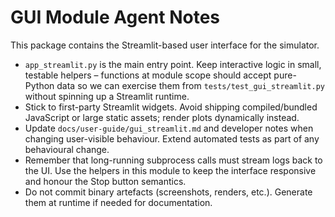 # GUI Module Agent Notes

This package contains the Streamlit-based user interface for the simulator.

- `app_streamlit.py` is the main entry point. Keep interactive logic in small,
  testable helpers – functions at module scope should accept pure-Python data
  so we can exercise them from `tests/test_gui_streamlit.py` without spinning up
  a Streamlit runtime.
- Stick to first-party Streamlit widgets. Avoid shipping compiled/bundled
  JavaScript or large static assets; render plots dynamically instead.
- Update `docs/user-guide/gui_streamlit.md` and developer notes when changing
  user-visible behaviour. Extend automated tests as part of any behavioural
  change.
- Remember that long-running subprocess calls must stream logs back to the UI.
  Use the helpers in this module to keep the interface responsive and honour
  the Stop button semantics.
- Do not commit binary artefacts (screenshots, renders, etc.). Generate them at
  runtime if needed for documentation.
